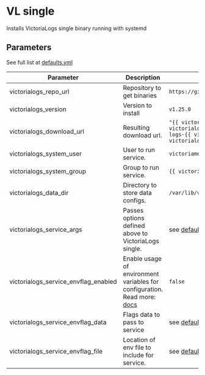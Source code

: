 # VL single

Installs VictoriaLogs single binary running with systemd

## Parameters

See full list at [defaults.yml](./defaults/main.yml)

| Parameter                              | Description                                                                                                                         | Default                                                                                                                                                                                          |
|----------------------------------------|-------------------------------------------------------------------------------------------------------------------------------------|--------------------------------------------------------------------------------------------------------------------------------------------------------------------------------------------------|
| victorialogs_repo_url                  | Repository to get binaries                                                                                                          | `https://github.com/VictoriaMetrics/VictoriaMetrics`                                                                                                                                             |
| victorialogs_version                   | Version to install                                                                                                                  | `v1.25.0`                                                                                                                                                                                         |
| victorialogs_download_url              | Resulting download url.                                                                                                             | `"{{ victorialogs_repo_url }}/releases/download/{{ victorialogs_version }}-victorialogs/victoria-logs-{{ victorialogs_platform }}-{{ go_arch }}-{{ victorialogs_version }}-victorialogs.tar.gz"` |
| victorialogs_system_user               | User to run service.                                                                                                                | `victoriametrics`                                                                                                                                                                                |
| victorialogs_system_group              | Group to run service.                                                                                                               | `{{ victorialogs_system_user }}`                                                                                                                                                                 |
| victorialogs_data_dir                  | Directory to store data configs.                                                                                                    | `/var/lib/victoria-logs/`                                                                                                                                                                        |
| victorialogs_service_args              | Passes options defined above to VictoriaLogs single.                                                                                | see [defaults.yml](./defaults/main.yml)                                                                                                                                                          |
| victorialogs_service_envflag_enabled   | Enable usage of environment variables for configuration. Read more: [docs](https://docs.victoriametrics.com/#environment-variables) | `false`                                                                                                                                                                                          |
| victorialogs_service_envflag_data      | Flags data to pass to service                                                                                                       | see [defaults.yml](./defaults/main.yml)                                                                                                                                                          |
| victorialogs_service_envflag_file      | Location of env file to include for service.                                                                                        | see [defaults.yml](./defaults/main.yml)                                                                                                                                                          |
